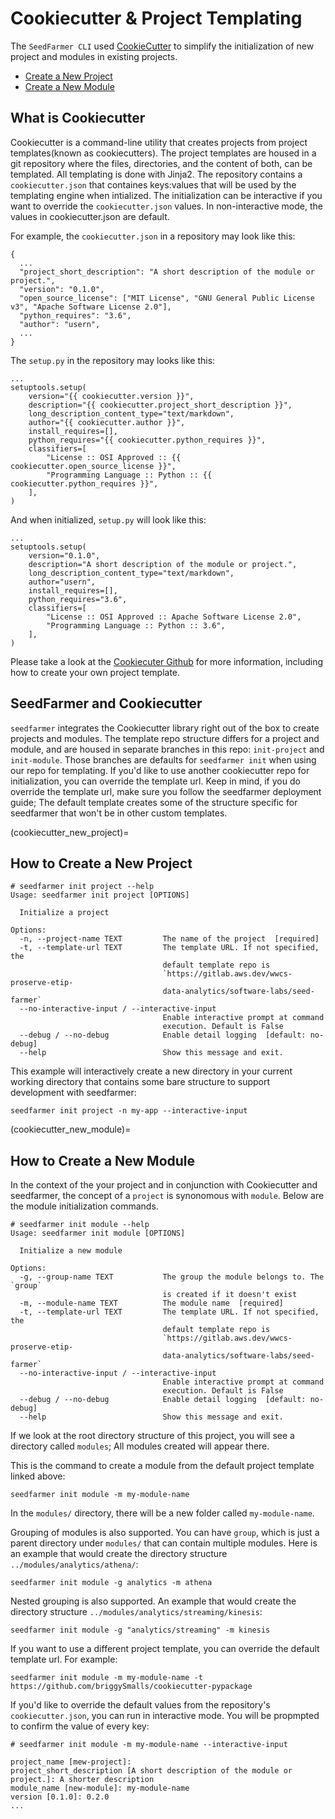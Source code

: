 # Cookiecutter & Project Templating

The `SeedFarmer CLI` used [CookieCutter](https://cookiecutter.readthedocs.io/en/stable/) to simplify the initialization of new project and modules in existing projects.  


* [Create a New Project](cookiecutter_new_project)
* [Create a New Module](cookiecutter_new_module)

## What is Cookiecutter
Cookiecutter is a command-line utility that creates projects from project templates(known as cookiecutters). The project templates are housed in a git repository where the files, directories, and the content of both, can be templated. All templating is done with Jinja2. The repository contains a `cookiecutter.json` that containes keys:values that will be used by the templating engine when intialized. The initialization can be interactive if you want to override the `cookiecutter.json` values. In non-interactive mode, the values in cookiecutter.json are default.

For example, the `cookiecutter.json` in a repository may look like this:

```
{
  ...
  "project_short_description": "A short description of the module or project.",
  "version": "0.1.0",
  "open_source_license": ["MIT License", "GNU General Public License v3", "Apache Software License 2.0"],
  "python_requires": "3.6",
  "author": "usern",
  ...
}

```
The `setup.py` in the repository may looks like this:
```
...
setuptools.setup(
    version="{{ cookiecutter.version }}",
    description="{{ cookiecutter.project_short_description }}",
    long_description_content_type="text/markdown",
    author="{{ cookiecutter.author }}",
    install_requires=[],
    python_requires="{{ cookiecutter.python_requires }}",
    classifiers=[
        "License :: OSI Approved :: {{ cookiecutter.open_source_license }}",
        "Programming Language :: Python :: {{ cookiecutter.python_requires }}",
    ],
)
```
And when initialized, `setup.py` will look like this:
```
...
setuptools.setup(
    version="0.1.0",
    description="A short description of the module or project.",
    long_description_content_type="text/markdown",
    author="usern",
    install_requires=[],
    python_requires="3.6",
    classifiers=[
        "License :: OSI Approved :: Apache Software License 2.0",
        "Programming Language :: Python :: 3.6",
    ],
)

```

Please take a look at the [Cookiecuter Github](https://github.com/cookiecutter/cookiecutter) for more information, including how to create your own project template.


## SeedFarmer and Cookiecutter
`seedfarmer` integrates the Cookiecutter library right out of the box to create projects and modules. The template repo structure differs for a project and module, and are housed in separate branches in this repo: `init-project` and `init-module`. Those branches are defaults for `seedfarmer init` when using our repo for templating. If you'd like to use another cookiecutter repo for initialization, you can override the template url. Keep in mind, if you do override the template url, make sure you follow the seedfarmer deployment guide; The default template creates some of the structure specific for seedfarmer that won't be in other custom templates.

(cookiecutter_new_project)=
## How to Create a New Project
```
# seedfarmer init project --help
Usage: seedfarmer init project [OPTIONS]

  Initialize a project

Options:
  -n, --project-name TEXT         The name of the project  [required]
  -t, --template-url TEXT         The template URL. If not specified, the
                                  default template repo is
                                  `https://gitlab.aws.dev/wwcs-proserve-etip-
                                  data-analytics/software-labs/seed-farmer`
  --no-interactive-input / --interactive-input
                                  Enable interactive prompt at command
                                  execution. Default is False
  --debug / --no-debug            Enable detail logging  [default: no-debug]
  --help                          Show this message and exit.
```
This example will interactively create a new directory in your current working directory that contains some bare structure to support development with seedfarmer:
```
seedfarmer init project -n my-app --interactive-input
```


(cookiecutter_new_module)=
## How to Create a New Module
 In the context of the your project and in conjunction with Cookiecutter and seedfarmer, the concept of a `project` is synonomous with `module`. Below are the module initialization commands.
```
# seedfarmer init module --help
Usage: seedfarmer init module [OPTIONS]

  Initialize a new module

Options:
  -g, --group-name TEXT           The group the module belongs to. The `group`
                                  is created if it doesn't exist
  -m, --module-name TEXT          The module name  [required]
  -t, --template-url TEXT         The template URL. If not specified, the
                                  default template repo is
                                  `https://gitlab.aws.dev/wwcs-proserve-etip-
                                  data-analytics/software-labs/seed-farmer`
  --no-interactive-input / --interactive-input
                                  Enable interactive prompt at command
                                  execution. Default is False
  --debug / --no-debug            Enable detail logging  [default: no-debug]
  --help                          Show this message and exit.
```

If we look at the root directory structure of this project, you will see a directory called `modules`; All modules created will appear there.

This is the command to create a module from the default project template linked above:
```
seedfarmer init module -m my-module-name
```
In the `modules/` directory, there will be a new folder called `my-module-name`. 

Grouping of modules is also supported. You can have `group`, which is just a parent directory under `modules/` that can contain multiple modules. Here is an example that would create the directory structure `../modules/analytics/athena/`:

```
seedfarmer init module -g analytics -m athena
```

Nested grouping is also supported. An example that would create the directory structure `../modules/analytics/streaming/kinesis`:

```
seedfarmer init module -g "analytics/streaming" -m kinesis
```

If you want to use a different project template, you can override the default template url. For example:
```
seedfarmer init module -m my-module-name -t https://github.com/briggySmalls/cookiecutter-pypackage
```

If you'd like to override the default values from the repository's `cookiecutter.json`, you can run in interactive mode. You will be propmpted to confirm the value of every key:
```
# seedfarmer init module -m my-module-name --interactive-input

project_name [mew-project]:
project_short_description [A short description of the module or project.]: A shorter description
module_name [new-module]: my-module-name
version [0.1.0]: 0.2.0
...
```
